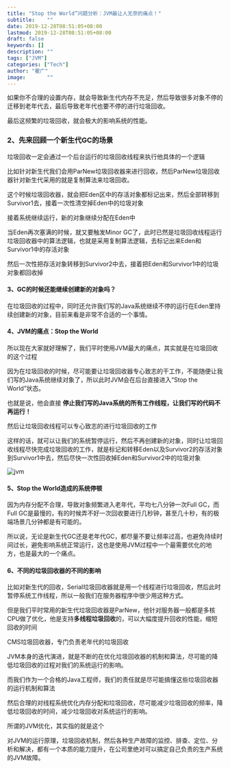 ```yaml
---
title: "Stop the World”问题分析：JVM最让人无奈的痛点！"
subtitle:    ""
date: 2019-12-28T08:51:05+08:00
lastmod: 2019-12-28T08:51:05+08:00
draft: false
keywords: []
description: ""
tags: ["JVM"]
categories: ["Tech"]
author: "瞿广"
image:       ""
---
```


如果你不合理的设置内存，就会导致新生代内存不充足，然后导致很多对象不停的迁移到老年代去，最后导致老年代也要不停的进行垃圾回收。

最后这频繁的垃圾回收，就会极大的影响系统的性能。

<!--more-->
### 2、先来回顾一个新生代GC的场景

垃圾回收一定会通过一个后台运行的垃圾回收线程来执行他具体的一个逻辑

比如针对新生代我们会用ParNew垃圾回收器来进行回收，然后ParNew垃圾回收器针对新生代采用的就是复制算法来垃圾回收。


这个时候垃圾回收器，就会把Eden区中的存活对象都标记出来，然后全部转移到Survivor1去，接着一次性清空掉Eden中的垃圾对象


接着系统继续运行，新的对象继续分配在Eden中

当Eden再次塞满的时候，就又要触发Minor GC了，此时已然是垃圾回收线程运行垃圾回收器中的算法逻辑，也就是采用复制算法逻辑，去标记出来Eden和Survivor1中的存活对象


然后一次性把存活对象转移到Survivor2中去，接着把Eden和Survivor1中的垃圾对象都回收掉

#### 3、GC的时候还能继续创建新的对象吗？
在垃圾回收的过程中，同时还允许我们写的Java系统继续不停的运行在Eden里持续创建新的对象，目前来看是非常不合适的一个事情。

#### 4、JVM的痛点：Stop the World

所以现在大家就好理解了，我们平时使用JVM最大的痛点，其实就是在垃圾回收的这个过程



因为在垃圾回收的时候，尽可能要让垃圾回收器专心致志的干工作，不能随便让我们写的Java系统继续对象了，所以此时JVM会在后台直接进入“Stop the World”状态。

也就是说，他会直接 **停止我们写的Java系统的所有工作线程，让我们写的代码不再运行！**

然后让垃圾回收线程可以专心致志的进行垃圾回收的工作

这样的话，就可以让我们的系统暂停运行，然后不再创建新的对象，同时让垃圾回收线程尽快完成垃圾回收的工作，就是标记和转移Eden以及Survivor2的存活对象到Survivor1中去，然后尽快一次性回收掉Eden和Survivor2中的垃圾对象

![jvm](/img/java-jvm-07.png)

#### 5、Stop the World造成的系统停顿

因为内存分配不合理，导致对象频繁进入老年代，平均七八分钟一次Full GC，而Full GC是最慢的，有的时候弄不好一次回收要进行几秒钟，甚至几十秒，有的极端场景几分钟都是有可能的。

所以说，无论是新生代GC还是老年代GC，都尽量不要让频率过高，也避免持续时间过长，避免影响系统正常运行，这也是使用JVM过程中一个最需要优化的地方，也是最大的一个痛点。


#### 6、不同的垃圾回收器的不同的影响

比如对新生代的回收，Serial垃圾回收器就是用一个线程进行垃圾回收，然后此时暂停系统工作线程，所以一般我们在服务器程序中很少用这种方式。


但是我们平时常用的新生代垃圾回收器是ParNew，他针对服务器一般都是多核CPU做了优化，他是支持**多线程垃圾回收**的，可以大幅度提升回收的性能，缩短回收的时间

CMS垃圾回收器，专门负责老年代的垃圾回收

JVM本身的迭代演进，就是不断的在优化垃圾回收器的机制和算法，尽可能的降低垃圾回收的过程对我们的系统运行的影响。

而我们作为一个合格的Java工程师，我们的责任就是尽可能搞懂这些垃圾回收器的运行机制和算法


然后合理的对线程系统优化内存分配和垃圾回收，尽可能减少垃圾回收的频率，降低垃圾回收的时间，减少垃圾回收对系统运行的影响。

所谓的JVM优化，其实指的就是这个

对JVM的运行原理，垃圾回收机制，然后各种生产故障的监控、排查、定位、分析和解决，都有一个本质的能力提升，在公司里绝对可以搞定自己负责的生产系统的JVM故障。


